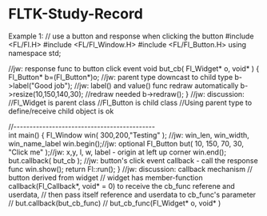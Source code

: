 # FLTK-Study-Record

Example 1: // use a button and response when clicking the button
#include <FL/Fl.H>
#include <FL/Fl_Window.H>
#include <FL/Fl_Button.H>
using namespace std;

//jw: response func to button click event
void but_cb( Fl_Widget* o, void*  ) {
   Fl_Button* b=(Fl_Button*)o; //jw: parent type downcast to child type
   b->label("Good job"); //jw: label() and value() func redraw automatically
   b->resize(10,150,140,30); //redraw needed
   b->redraw();
}
//jw: discussion:
//Fl_Widget is parent class
//Fl_Button is child class
//Using parent type to define/receive child object is ok

//--------------------------------------------  
int main() {
    Fl_Window win( 300,200,"Testing" ); //jw: win_len, win_width, win_name_label
    win.begin();//jw: optional
       Fl_Button but( 10, 150, 70, 30, "Click me" );//jw: x,y,  l, w, label - origin at left up corner
    win.end();
    but.callback( but_cb ); //jw: button's click event callback - call the response func 
    win.show();
    return Fl::run();
}
//jw: discussion: callback mechanism
// button derived from widget
// widget has member-function callback(Fl_Callback*, void* = 0) to receive the cb_func referene and userdata, 
// then pass itself reference and userdata to cb_func's parameter
// but.callback(but_cb_func)
// but_cb_func(Fl_Widget* o, void* ) 
